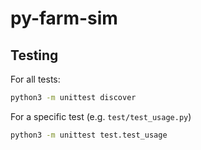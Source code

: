 # py-farm-sim

## Testing

For all tests:
```bash
python3 -m unittest discover
```

For a specific test (e.g. `test/test_usage.py`)
```bash
python3 -m unittest test.test_usage
```

